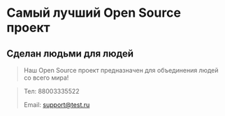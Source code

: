 # Самый лучший Open Source проект

## Сделан людьми для людей

> Наш Open Source проект предназначен для объединения людей со всего мира!

> Тел: 88003335522
> 
> Email: support@test.ru
